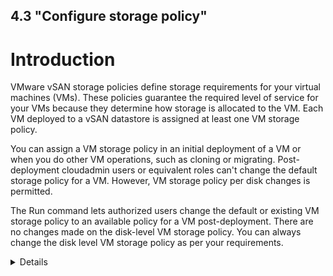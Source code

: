 4.3 "Configure storage policy"
---

# Introduction

VMware vSAN storage policies define storage requirements for your virtual machines (VMs). These policies guarantee the required level of service for your VMs because they determine how storage is allocated to the VM. Each VM deployed to a vSAN datastore is assigned at least one VM storage policy.

You can assign a VM storage policy in an initial deployment of a VM or when you do other VM operations, such as cloning or migrating. Post-deployment cloudadmin users or equivalent roles can't change the default storage policy for a VM. However, VM storage policy per disk changes is permitted.

The Run command lets authorized users change the default or existing VM storage policy to an available policy for a VM post-deployment. There are no changes made on the disk-level VM storage policy. You can always change the disk level VM storage policy as per your requirements.

<details>

## List storage policies
You'll run the Get-StoragePolicy cmdlet to list the vSAN based storage policies available to set on a VM.

Sign in to the Azure portal.

Select Run command > Packages > Get-StoragePolicies.


![images](Images/Storage Policies/run-command-get-storage-policy.png)

Provide the required values or change the default values, and then select Run.

![](\Images\Storage Policies\run-command-get-storage-policy.png)

Check Notifications to see the progress.

## Set storage policy on VM

You'll run the Set-VMStoragePolicy cmdlet to modify vSAN-based storage policies on a default cluster, individual VM, or group of VMs sharing a similar VM name. For example, if you have three VMs named "MyVM1", "MyVM2", and "MyVM3", supplying "MyVM*" to the VMName parameter would change the StoragePolicy on all three VMs.

Select Run command > Packages > Set-VMStoragePolicy.

Provide the required values or change the default values, and then select Run.

Check Notifications to see the progress.

## Set storage policy on all VMs in a location

You'll run the Set-LocationStoragePolicy cmdlet to Modify vSAN based storage policies on all VMs in a location where a location is the name of a cluster, resource pool, or folder. For example, if you have 3 VMs in Cluster-3, supplying "Cluster-3" would change the storage policy on all 3 VMs.

Select Run command > Packages > Set-LocationStoragePolicy.

Provide the required values or change the default values, and then select Run.

Check Notifications to see the progress.

## Specify storage policy for a cluster

You'll run the Set-ClusterDefaultStoragePolicy cmdlet to specify default storage policy for a cluster,

Select Run command > Packages > Set-ClusterDefaultStoragePolicy.

Provide the required values or change the default values, and then select Run.

Check Notifications to see the progress.
